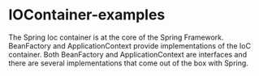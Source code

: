 # IOContainer-examples
The Spring Ioc container is at the core of the Spring Framework. BeanFactory and ApplicationContext provide implementations of the IoC container. Both BeanFactory and ApplicationContext are interfaces and there are several implementations that come out of the box with Spring.
